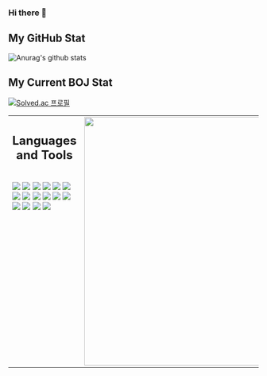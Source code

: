 ### Hi there 👋

<!--
**Son-GyeongSik/Son-GyeongSik** is a ✨ _special_ ✨ repository because its `README.md` (this file) appears on your GitHub profile.

Here are some ideas to get you started:

- 🔭 I’m currently working on ...
- 🌱 I’m currently learning ...
- 👯 I’m looking to collaborate on ...
- 🤔 I’m looking for help with ...
- 💬 Ask me about ...
- 📫 How to reach me: ...
- 😄 Pronouns: ...
- ⚡ Fun fact: ...
-->


## My GitHub Stat
![Anurag's github stats](https://github-readme-stats.vercel.app/api?username=Son-GyeongSik)

## My Current BOJ Stat
[![Solved.ac 
프로필](http://mazassumnida.wtf/api/v2/generate_badge?boj=apple06521)](https://solved.ac/apple06521)

<table>
<tr>

<td valign="top" width="50%">
<h2 align="center"> Languages and Tools </h2>
<br />
<img src="https://img.shields.io/badge/-C-grey?&style=for-the-badge&logo=C&logoColor=black" />
<img src="https://img.shields.io/badge/-python-1572B6?&style=for-the-badge&logo=python&logoColor=black" />
<img src="https://img.shields.io/badge/-java-F89820?&style=for-the-badge&logo=java&logoColor=black" />
<img src="https://img.shields.io/badge/-javascript-F7DF1E?&style=for-the-badge&logo=javascript&logoColor=black" />
<img src="https://img.shields.io/badge/-typescript-007ACC?&style=for-the-badge&logo=typescript&logoColor=black" />
<img src="https://img.shields.io/badge/-ReactJS-grey?&style=for-the-badge&logo=react&logoColor=61DAFB" />
<img src="https://img.shields.io/badge/HTML5-E34F26?style=for-the-badge&logo=html5&logoColor=white" />
<img src="https://img.shields.io/badge/-css3-1572B6?&style=for-the-badge&logo=css3&logoColor=white" />
<img src="https://img.shields.io/badge/-VSCode-007ACC?&style=for-the-badge&logo=visual-studio-code&logoColor=white" />
<img src="https://img.shields.io/badge/-Git-F05032?&style=for-the-badge&logo=git&logoColor=white" /> 
<img src="https://img.shields.io/badge/github-%23121011.svg?style=for-the-badge&logo=github&logoColor=white" />
<img src="https://img.shields.io/badge/figma-%23F24E1E.svg?style=for-the-badge&logo=figma&logoColor=white" />
<img src="https://img.shields.io/badge/-fastapi-009688?style=for-the-badge&logo=fastapi&logoColor=white" />
<img src="https://img.shields.io/badge/-spring-6DB33F?style=for-the-badge&logo=spring&logoColor=white" />
<img src="https://img.shields.io/badge/-mariadb-003545?style=for-the-badge&logo=mariadb&logoColor=white" />
<img src="https://img.shields.io/badge/-c++-00599C?style=for-the-badge&logo=cplusplus&logoColor=white" />
</td>

<td valign="top" width="50%">
<img src="https://github-readme-stats.vercel.app/api/top-langs/?username=Son-GyeongSik&layout=compact&theme=radical" width="500" />
</td>

</tr>
</table> 
